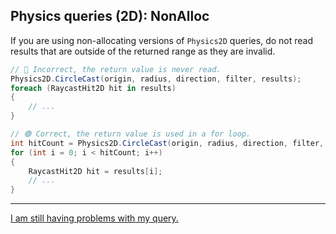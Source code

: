 ## Physics queries (2D): NonAlloc

If you are using non-allocating versions of `Physics2D` queries, do not read results that are outside of the returned range as they are invalid.

```csharp    
// 🔴 Incorrect, the return value is never read.
Physics2D.CircleCast(origin, radius, direction, filter, results);
foreach (RaycastHit2D hit in results)
{
    // ...    
}

// 🟢 Correct, the return value is used in a for loop.
int hitCount = Physics2D.CircleCast(origin, radius, direction, filter, results);
for (int i = 0; i < hitCount; i++)
{
    RaycastHit2D hit = results[i];
    // ...    
}
```

---

[I am still having problems with my query.](Visual%20Debugging%202D.md)
